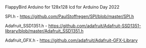 FlappyBird Arduino  for 128x128 lcd for Arduino Day 2022

SPI.h - https://github.com/PaulStoffregen/SPI/blob/master/SPI.h

Adafruit_SSD1351.h - https://github.com/adafruit/Adafruit-SSD1351-library/blob/master/Adafruit_SSD1351.h

Adafruit_GFX.h - https://github.com/adafruit/Adafruit-GFX-Library
